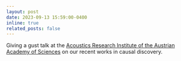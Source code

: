 ```yaml
---
layout: post
date: 2023-09-13 15:59:00-0400
inline: true
related_posts: false
---
```


Giving a gust talk at the [Acoustics Research Institute of the Austrian Academy of Sciences](https://www.oeaw.ac.at/en/ari/ari/about-ari/event/ari-guest-talk-13-september-2023) on our recent works in causal discovery.